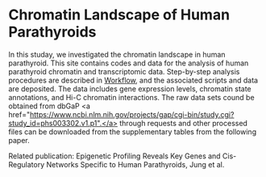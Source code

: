 # Chromatin Landscape of Human Parathyroids

In this studay, we investigated the chromatin landscape in human parathyroid. This site contains codes and data for the analysis of human parathyroid chromatin and transcriptomic data. Step-by-step analysis procedures are described in <a href="">Workflow</a>, and the associated scripts and data are deposited. The data includes gene expression levels, chromatin state annotations, and Hi-C chromatin interactions. The raw data sets cound be obtained from dbGaP  <a href="https://www.ncbi.nlm.nih.gov/projects/gap/cgi-bin/study.cgi?study_id=phs003302.v1.p1".</a> through requests and other processed files can be downloaded from the supplementary tables from the following paper. 

Related publication: Epigenetic Profiling Reveals Key Genes and Cis-Regulatory Networks Specific to Human Parathyroids, Jung et al.


